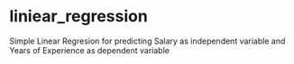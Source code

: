 # liniear_regression
Simple Linear Regresion for predicting Salary as independent variable and Years of Experience as dependent variable
